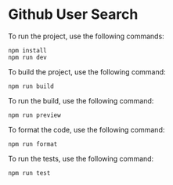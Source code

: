 # Github User Search

To run the project, use the following commands:

```
npm install
npm run dev
```

To build the project, use the following command:

```
npm run build
```

To run the build, use the following command:

```
npm run preview
```

To format the code, use the following command:

```
npm run format
```

To run the tests, use the following command:

```
npm run test
```
